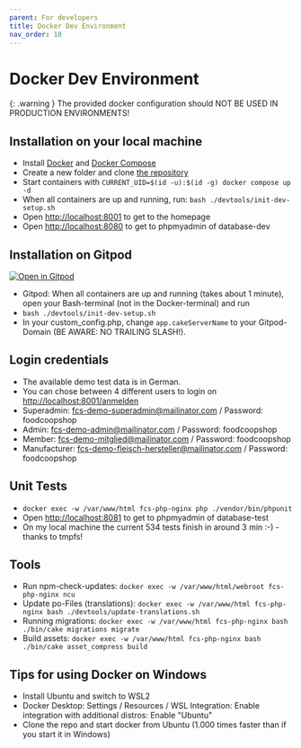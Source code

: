 ```yaml
---
parent: For developers
title: Docker Dev Environment
nav_order: 10
---
```


# Docker Dev Environment

{: .warning }
The provided docker configuration should NOT BE USED IN PRODUCTION ENVIRONMENTS!

## Installation on your local machine
* Install [Docker](https://docs.docker.com/engine/install/) and [Docker Compose](https://docs.docker.com/compose/install/)
* Create a new folder and clone [the repository](https://github.com/foodcoopshop/foodcoopshop.git)
* Start containers with `CURRENT_UID=$(id -u):$(id -g) docker compose up -d`
* When all containers are up and running, run: `bash ./devtools/init-dev-setup.sh`
* Open [http://localhost:8001](http://localhost:8001) to get to the homepage
* Open [http://localhost:8080](http://localhost:8080) to get to phpmyadmin of database-dev

## Installation on Gitpod
[![Open in Gitpod](https://gitpod.io/button/open-in-gitpod.svg)](https://gitpod.io/#https://github.com/foodcoopshop/foodcoopshop)
* Gitpod: When all containers are up and running (takes about 1 minute), open your Bash-terminal (not in the Docker-terminal) and run
* `bash ./devtools/init-dev-setup.sh`
* In your custom_config.php, change `app.cakeServerName` to your Gitpod-Domain (BE AWARE: NO TRAILING SLASH!).

## Login credentials
* The available demo test data is in German.
* You can chose between 4 different users to login on [http://localhost:8001/anmelden](http://localhost:8001/anmelden)
* Superadmin: fcs-demo-superadmin@mailinator.com / Password: foodcoopshop
* Admin: fcs-demo-admin@mailinator.com / Password: foodcoopshop
* Member: fcs-demo-mitglied@mailinator.com / Password: foodcoopshop
* Manufacturer: fcs-demo-fleisch-hersteller@mailinator.com / Password: foodcoopshop

## Unit Tests
* `docker exec -w /var/www/html fcs-php-nginx php ./vendor/bin/phpunit`
* Open [http://localhost:8081](http://localhost:8081) to get to phpmyadmin of database-test
* On my local machine the current 534 tests finish in around 3 min :-) - thanks to tmpfs!

## Tools
* Run npm-check-updates: `docker exec -w /var/www/html/webroot fcs-php-nginx ncu`
* Update po-Files (translations): `docker exec -w /var/www/html fcs-php-nginx bash ./devtools/update-translations.sh`
* Running migrations: `docker exec -w /var/www/html fcs-php-nginx bash ./bin/cake migrations migrate`
* Build assets: `docker exec -w /var/www/html fcs-php-nginx bash ./bin/cake asset_compress build`

## Tips for using Docker on Windows
* Install Ubuntu and switch to WSL2
* Docker Desktop: Settings / Resources / WSL Integration: Enable integration with additional distros: Enable "Ubuntu"
* Clone the repo and start docker from Ubuntu (1.000 times faster than if you start it in Windows)